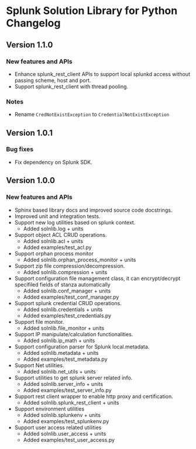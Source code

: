 # Splunk Solution Library for Python Changelog

## Version 1.1.0

### New features and APIs

* Enhance splunk_rest_client APIs to support local splunkd access without passing
  scheme, host and port.
* Support splunk_rest_client with thread pooling.

### Notes

* Rename `CredNotExistException` to `CredentialNotExistException`

## Version 1.0.1

### Bug fixes

* Fix dependency on Splunk SDK.

## Version 1.0.0

### New features and APIs

* Sphinx based library docs and improved source code docstrings.
* Improved unit and integration tests.
* Support new log utilities based on splunk context.
	- Added solnlib.log + units
* Support object ACL CRUD operations.
    - Added solnlib.acl + units
    - Added examples/test_acl.py
* Support orphan process monitor
	- Added solnlib.orphan_process_monitor + units
* Support zip file compression/decompression.
	- Added solnlib.compression + units
* Support configuration file management class, it can encrypt/decrypt specifiled fields of
  stanza automatically
  - Added solnlib.conf_manager + units
  - Added examples/test_conf_manager.py
* Support splunk credential CRUD operations.
  - Added solnlib.credentials + units
  - Added examples/test_credentials.py
* Support file monitor.
  - Added solnlib.file_monitor + units
* Support IP manipulate/calculation functionalities.
  - Added solnlib.ip_math + units
* Support configuration parser for Splunk local.metadata.
  - Added solnlib.metadata + units
  - Added examples/test_metadata.py
* Support Net utilities.
  - Added solnlib.net_utils + units
* Support utilities to get splunk server related info.
  - Added solnlib.server_info + units
  - Added examples/test_server_info.py
* Support rest client wrapper to enable http proxy and certification.
  - Added solnlib.splunk_rest_client + units
* Support environment utilities
  - Added solnlib.splunkenv + units
  - Added examples/test_splunkenv.py
* Support user access related utilities
  - Added solnlib.user_access + units
  - Added examples/test_user_access.py
